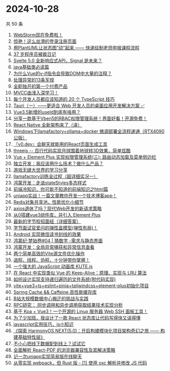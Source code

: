 # 2024-10-28

共 50 条

<!-- BEGIN JUEJIN -->
<!-- 最后更新时间 2024-10-28 00:01:21 +0800 -->
1. [WebStorm现在免费啦！](https://juejin.cn/post/7429381641700048923)
1. [惊艳！这么丝滑的登录注册页面](https://juejin.cn/post/7429393194482483235)
1. [用PlantUML让状态图“动”起来 —— 快速绘制老师申报课程流程](https://juejin.cn/post/7429612898833219638)
1. [37 岁程序员被裁日记](https://juejin.cn/post/7430031817254944805)
1. [Svelte 5.0 全新响应式API，Signal 是未来？](https://juejin.cn/post/7429151185884987430)
1. [java基础类必读篇](https://juejin.cn/post/7429373097238888485)
1. [为什么Vue的v-if指令会导致DOM中大量的<!-- v-if -->注释？](https://juejin.cn/post/7429361742713126949)
1. [处理异常的13条军规](https://juejin.cn/post/7429267019445387276)
1. [全职独开的第一个付费产品](https://juejin.cn/post/7429732900261855295)
1. [MVCC由浅入深学习！](https://juejin.cn/post/7429907830331195442)
1. [每个开发人员都应该知道的 20 个 TypeScript 技巧](https://juejin.cn/post/7429384221670735881)
1. [Tauri（一）——更适合 Web 开发人员的桌面应用开发解决方案 ✅](https://juejin.cn/post/7429230912292585513)
1. [Vue3.5新增的useId到底有啥用？](https://juejin.cn/post/7429411484307161127)
1. [分享一款基于Vben5的RBAC权限管理系统！界面好看！开源免费！](https://juejin.cn/post/7429679888543694902)
1. [React Native 全新架构来了（译）](https://juejin.cn/post/7429390574964801536)
1. [Windows下llamafactory+ollama+docker 微调部署全流程速通（RTX4090公版）](https://juejin.cn/post/7429553580569870387)
1. [『v0.dev』会聊天就能用的React页面生成工具](https://juejin.cn/post/7429001991126974504)
1. [threejs -- 百行代码实现月球围着地球转3D效果，简单炫酷](https://juejin.cn/post/7429203356500394034)
1. [Vue + Element Plus 实现权限管理系统(三): 路由动态加载及菜单侧边栏](https://juejin.cn/post/7429166657968373775)
1. [独立开发：我应该用什么技术？做什么产品？](https://juejin.cn/post/7430272790773661750)
1. [游戏无缝大世界的学习分享](https://juejin.cn/post/7429306052069326848)
1. [llamafactory训练全过程（超详细实况一）](https://juejin.cn/post/7429603208882159654)
1. [鸿蒙开发：走进stateStyles多态样式](https://juejin.cn/post/7429211109632671759)
1. [前端冷知识，你可能不知道的前端知识之html篇](https://juejin.cn/post/7429984977113645056)
1. [uniapp实战！一篇文章教你开发一个技术博客app！](https://juejin.cn/post/7429640202836017204)
1. [Redis对象共享池，性能优化小细节](https://juejin.cn/post/7429370439938048034)
1. [axios退休了吗？现代Web开发的新请求策略](https://juejin.cn/post/7429368450047901736)
1. [从0搭建vue3组件库，并引入 Element Plus](https://juejin.cn/post/7429544399104311334)
1. [最新的字节校招面经（详细答案）](https://juejin.cn/post/7429735584896090122)
1. [字节面试官爱问的弹性盒模型(弹性布局)！](https://juejin.cn/post/7429326083664052278)
1. [Android 实现微信读书划线的效果](https://juejin.cn/post/7429738006230630434)
1. [鸿蒙纪·梦始卷#04 | 猜数字 -需求与静态界面](https://juejin.cn/post/7429545654358310947)
1. [鸿蒙开发：全局异常捕获和异常信息查看](https://juejin.cn/post/7429258147498622986)
1. [两个简单高效的Vite源文件优化操作](https://juejin.cn/post/7429203127926800399)
1. [进程、线程、协程，十分钟带你掌握！](https://juejin.cn/post/7429591580799909925)
1. [一个强大的 JavaScript 动画库 KUTE.js](https://juejin.cn/post/7429367610296991771)
1. [在 React 中实现类似 Vue 的 Keep-Alive：原理、实现与 LRU 算法](https://juejin.cn/post/7429945275140685876)
1. [如何设计实现支持递归遍历的文件系统(附代码实现)](https://juejin.cn/post/7429945275139211316)
1. [vite+vue3+ts+eslint+pinia+tailwindcss+element-plus初始化项目](https://juejin.cn/post/7429217105226481701)
1. [Spring Cache && Caffeine 高性能缓存库](https://juejin.cn/post/7429004133083742248)
1. [B站大规模数据中心搬迁的挑战与实践](https://juejin.cn/post/7429555223251615807)
1. [RPC研究： 同步调用和异步调用获取结果技术实现分析](https://juejin.cn/post/7429914723532832818)
1. [基于 Koa + Vue3！一个开源的 Linux 服务器 Web SSH 面板工具！](https://juejin.cn/post/7429367582857805874)
1. [为了少加班，我设计了一款 React 状态库让代码写得快又读得懂](https://juejin.cn/post/7429359280774840339)
1. [javascript实用技巧，js小知识](https://juejin.cn/post/7429982274627502132)
1. [ 《探索 HarmonyOS NEXT(5.0)：开启构建模块化项目架构奇幻之旅 —— 构建基础特性层》](https://juejin.cn/post/7429590344205418523)
1. [不小心把线下数据配到线上？试试它](https://juejin.cn/post/7429542963603701814)
1. [全面解析 React-PDF 的浏览器兼容性及其解决策略](https://juejin.cn/post/7429411484306128935)
1. [记一次uniapp实现简易版在线聊天](https://juejin.cn/post/7429391382173876224)
1. [从零实现 webpack，但 Rust 版 - [1] 使用 oxc 解析并修改 JS 代码](https://juejin.cn/post/7429164254592385043)
<!-- END JUEJIN -->